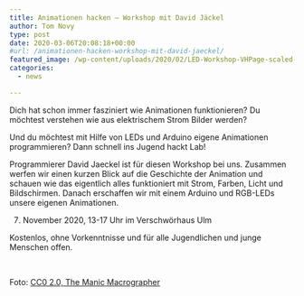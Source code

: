 ```yaml
---
title: Animationen hacken – Workshop mit David Jäckel
author: Tom Novy
type: post
date: 2020-03-06T20:08:18+00:00
#url: /animationen-hacken-workshop-mit-david-jaeckel/
featured_image: /wp-content/uploads/2020/02/LED-Workshop-VHPage-scaled-e1582820495253.jpg
categories:
  - news

---
```

Dich hat schon immer fasziniert wie Animationen funktionieren? Du möchtest verstehen wie aus elektrischem Strom Bilder werden?

Und du möchtest mit Hilfe von LEDs und Arduino eigene Animationen programmieren? Dann schnell ins Jugend hackt Lab!

Programmierer David Jaeckel ist für diesen Workshop bei uns. Zusammen werfen wir einen kurzen Blick auf die Geschichte der Animation und schauen wie das eigentlich alles funktioniert mit Strom, Farben, Licht und Bildschirmen. Danach erschaffen wir mit einem Arduino und RGB-LEDs unsere eigenen Animationen.

7. November 2020, 13-17 Uhr im Verschwörhaus Ulm

Kostenlos, ohne Vorkenntnisse und für alle Jugendlichen und junge Menschen offen.

&nbsp;

Foto: [CC0 2.0, The Manic Macrographer][1]

&nbsp;

 [1]: https://creativecommons.org/licenses/by/2.0/

